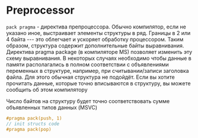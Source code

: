# Preprocessor

`pack pragma` - директива препроцессора. Обычно компилятор, если не указано иное, выстраивает элементы структуры в ряд. Границы в 2 или 4 байта --- это облегчает и ускоряет обработку процессором. Таким образом, структура содержит дополнительные байты выравнивания. Директива pragma package (в компиляторе MS) позволяет изменить эту схему выравнивания. В некоторых случаях необходимо чтобы данные в памяти располагались в полном соответствии с объявлениями переменных в структуре, например, при считывании/записи заголовка файла. Для этого обычная структура не подойдёт. Если вы хотите прочитать данные, которые точно вписываются в структуру, вы можете сообщить об этом компилятору

Число байтов на структуру будет точно соответствовать сумме объявленных типов данных (MSVC)
```C
#pragma pack(push, 1)
// init structs code
#pragma pack(pop)
```
